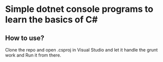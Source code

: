 Simple dotnet console programs to learn the basics of C#
===
## How to use?

Clone the repo and open .csproj in Visual Studio and let it handle the grunt work and Run it from there.
